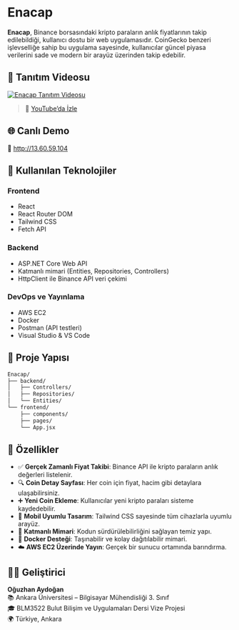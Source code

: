 # Enacap

**Enacap**, Binance borsasındaki kripto paraların anlık fiyatlarının takip edilebildiği, kullanıcı dostu bir web uygulamasıdır. CoinGecko benzeri işlevselliğe sahip bu uygulama sayesinde, kullanıcılar güncel piyasa verilerini sade ve modern bir arayüz üzerinden takip edebilir.

## 🎥 Tanıtım Videosu

[![Enacap Tanıtım Videosu](https://img.youtube.com/vi/EBTi6JkdhDo/0.jpg)](https://youtu.be/EBTi6JkdhDo)

> 📌 [YouTube’da İzle](https://youtu.be/EBTi6JkdhDo)

## 🌐 Canlı Demo

🔗 http://13.60.59.104

## 🚀 Kullanılan Teknolojiler

### Frontend

- React
- React Router DOM
- Tailwind CSS
- Fetch API

### Backend

- ASP.NET Core Web API
- Katmanlı mimari (Entities, Repositories, Controllers)
- HttpClient ile Binance API veri çekimi

### DevOps ve Yayınlama

- AWS EC2
- Docker
- Postman (API testleri)
- Visual Studio & VS Code

## 📁 Proje Yapısı

```bash
Enacap/
├── backend/
│   ├── Controllers/
│   ├── Repositories/
│   └── Entities/
└── frontend/
    ├── components/
    ├── pages/
    └── App.jsx
```

## 📌 Özellikler

- ✅ **Gerçek Zamanlı Fiyat Takibi**: Binance API ile kripto paraların anlık değerleri listelenir.
- 🔍 **Coin Detay Sayfası**: Her coin için fiyat, hacim gibi detaylara ulaşabilirsiniz.
- ➕ **Yeni Coin Ekleme**: Kullanıcılar yeni kripto paraları sisteme kaydedebilir.
- 📱 **Mobil Uyumlu Tasarım**: Tailwind CSS sayesinde tüm cihazlarla uyumlu arayüz.
- 🧱 **Katmanlı Mimari**: Kodun sürdürülebilirliğini sağlayan temiz yapı.
- 🐳 **Docker Desteği**: Taşınabilir ve kolay dağıtılabilir mimari.
- ☁️ **AWS EC2 Üzerinde Yayın**: Gerçek bir sunucu ortamında barındırma.

## 👨‍💻 Geliştirici

**Oğuzhan Aydoğan**  
📚 Ankara Üniversitesi – Bilgisayar Mühendisliği 3. Sınıf  
🎓 BLM3522 Bulut Bilişim ve Uygulamaları Dersi Vize Projesi  
🌍 Türkiye, Ankara
